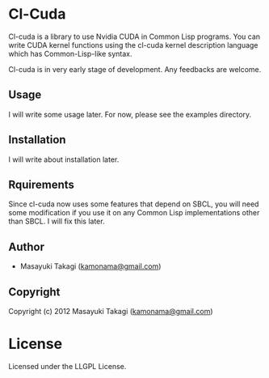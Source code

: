 # Cl-Cuda

Cl-cuda is a library to use Nvidia CUDA in Common Lisp programs. You can write CUDA kernel functions using the cl-cuda kernel description language which has Common-Lisp-like syntax.

Cl-cuda is in very early stage of development. Any feedbacks are welcome.

## Usage

I will write some usage later. For now, please see the examples directory.

## Installation

I will write about installation later.

## Rquirements

Since cl-cuda now uses some features that depend on SBCL, you will need some modification if you use it on any Common Lisp implementations other than SBCL. I will fix this later.

## Author

* Masayuki Takagi (kamonama@gmail.com)

## Copyright

Copyright (c) 2012 Masayuki Takagi (kamonama@gmail.com)

# License

Licensed under the LLGPL License.

